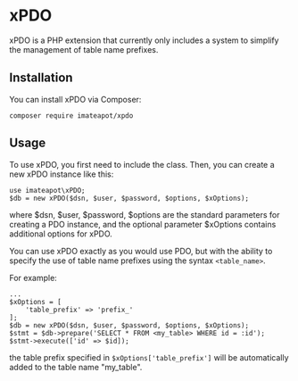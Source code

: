 # xPDO
xPDO is a PHP extension that currently only includes a system to simplify the management of table name prefixes.

## Installation
You can install xPDO via Composer:

`composer require imateapot/xpdo`

## Usage
To use xPDO, you first need to include the class.
Then, you can create a new xPDO instance like this:

    use imateapot\xPDO;
    $db = new xPDO($dsn, $user, $password, $options, $xOptions);
where $dsn, $user, $password, $options are the standard parameters for creating a PDO instance, and the optional parameter $xOptions contains additional options for xPDO.

You can use xPDO exactly as you would use PDO, but with the ability to specify the use of table name prefixes using the syntax `<table_name>`.

For example:

    ...
    $xOptions = [
    	'table_prefix' => 'prefix_'
    ];
    $db = new xPDO($dsn, $user, $password, $options, $xOptions);
    $stmt = $db->prepare('SELECT * FROM <my_table> WHERE id = :id');
    $stmt->execute(['id' => $id]);
the table prefix specified in `$xOptions['table_prefix']` will be automatically added to the table name "my_table".
